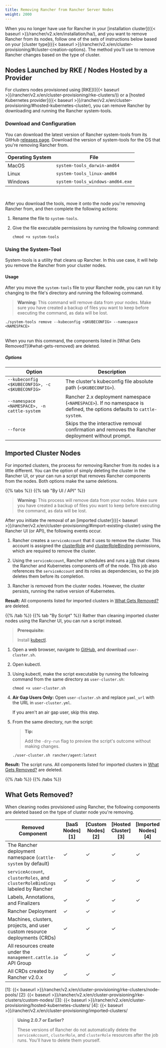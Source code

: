 ```yaml
---
title: Removing Rancher from Rancher Server Nodes
weight: 2000
---
```


When you no longer have use for Rancher in your [installation cluster]({{< baseurl >}}/rancher/v2.x/en/installation/ha/), and you want to remove Rancher from its nodes, follow one of the sets of instructions below based on your [cluster type]({{< baseurl >}}/rancher/v2.x/en/cluster-provisioning/#cluster-creation-options). The method you'll use to remove Rancher changes based on the type of cluster.


## Nodes Launched by RKE / Nodes Hosted by a Provider

For clusters nodes provisioned using [RKE](({{< baseurl >}}/rancher/v2.x/en/cluster-provisioning/rke-clusters/)) or a [hosted Kubernetes provider]({{< baseurl >}}/rancher/v2.x/en/cluster-provisioning/#hosted-kubernetes-cluster), you can remove Rancher by downloading and running the Rancher system-tools.

### Download and Configuration

You can download the latest version of Rancher system-tools from its GitHub [releases page](https://github.com/rancher/system-tools/releases). Download the version of system-tools for the OS that you're removing Rancher from.

Operating System | File
-----------------|-----
MacOS            | `system-tools_darwin-amd64`
Linux            | `system-tools_linux-amd64`
Windows          | `system-tools_windows-amd64.exe`

<br>

After you download the tools, move it onto the node you're removing Rancher from, and then complete the following actions:

1. Rename the file to `system-tools`.

1. Give the file executable permissions by running the following command:

    ```
    chmod +x system-tools
    ```

### Using the System-Tool

System-tools is a utility that cleans up Rancher. In this use case, it will help you remove the Rancher from your cluster nodes. 

#### Usage

After you move the `system-tools` file to your Rancher node, you can run it by changing to the file's directory and running the following command.

>**Warning:** This command will remove data from your nodes. Make sure you have created a backup of files you want to keep before executing the command, as data will be lost.

```
./system-tools remove --kubeconfig <$KUBECONFIG> --namespace <NAMESPACE>
```

<br/>
When you run this command, the components listed in [What Gets Removed?](#what-gets-removed) are deleted.


##### Options

| Option                                         | Description                                                                                                            |
| ---------------------------------------------- | ---------------------------------------------------------------------------------------------------------------------- |
| `--kubeconfig <$KUBECONFIG>, -c <$KUBECONFIG>` | The cluster's kubeconfig file absolute path (`<$KUBECONFIG>`).                                                         |
| `--namespace <NAMESPACE>, -n cattle-system`    | Rancher 2.x deployment namespace (`<NAMESPACE>`). If no namespace is defined, the options defaults to `cattle-system`. |
| `--force`                                      | Skips the the interactive removal confirmation and removes the Rancher deployment without prompt.                      |

## Imported Cluster Nodes

For imported clusters, the process for removing Rancher from its nodes is a little different. You can the option of simply deleting the cluster in the Rancher UI, or your can run a script that removes Rancher components from the nodes. Both options make the same deletions.

{{% tabs %}}
{{% tab "By UI / API" %}}
>**Warning:** This process will remove data from your nodes. Make sure you have created a backup of files you want to keep before executing the command, as data will be lost.

After you initiate the removal of an [imported cluster]({{< baseurl >}}/rancher/v2.x/en/cluster-provisioning/#import-existing-cluster) using the Rancher UI (or API), the following events occur.

1. Rancher creates a `serviceAccount` that it uses to remove the cluster. This account is assigned the [clusterRole](https://kubernetes.io/docs/reference/access-authn-authz/rbac/#role-and-clusterrole) and [clusterRoleBinding](https://kubernetes.io/docs/reference/access-authn-authz/rbac/#rolebinding-and-clusterrolebinding) permissions, which are required to remove the cluster. 

1. Using the `serviceAccount`, Rancher schedules and runs a [job](https://kubernetes.io/docs/concepts/workloads/controllers/jobs-run-to-completion/) that cleans the Rancher and Kubernetes components off of the node. This job also references the `serviceAccount` and its roles as dependencies, so the job deletes them before its completion. 
 
1. Rancher is removed from the cluster nodes. However, the cluster persists, running the native version of Kubernetes. 

 **Result:** All components listed for imported clusters in [What Gets Removed?](#what-gets-removed) are deleted.

{{% /tab %}}
{{% tab "By Script" %}}
Rather than cleaning imported cluster nodes using the Rancher UI, you can run a script instead. 

>**Prerequisite:**
>
>Install [kubectl](https://kubernetes.io/docs/tasks/tools/install-kubectl/).

1. Open a web browser, navigate to [GitHub](https://github.com/rancher/rancher/blob/master/cleanup/user-cluster.sh), and download `user-cluster.sh`.

1. Open kubectl. 

1. Using kubectl, make the script executable by running the following command from the same directory as `user-cluster.sh`:

    ```
    chmod +x user-cluster.sh
    ```

1. **Air Gap Users Only:** Open `user-cluster.sh` and replace `yaml_url` with the URL in `user-cluster.yml`.

    If you aren't an air gap user, skip this step.

1. From the same directory, run the script:

    >**Tip:** 
    >
    >Add the `-dry-run` flag to preview the script's outcome without making changes.

    ```
    ./user-cluster.sh rancher/agent:latest
    ```

**Result:** The script runs. All components listed for imported clusters in [What Gets Removed?](#what-gets-removed) are deleted.
 
{{% /tab %}}
{{% /tabs %}}

## What Gets Removed?

When cleaning nodes provisioned using Rancher, the following components are deleted based on the type of cluster node you're removing.

| Removed Component                                                              | [IaaS Nodes][1] | [Custom Nodes][2] | [Hosted Cluster][3] | [Imported Nodes][4] |
| ------------------------------------------------------------------------------ | --------------- | ----------------- | ------------------- | ------------------- |
| The Rancher deployment namespace (`cattle-system` by default)                  | ✓               | ✓                 | ✓                   | ✓                   |
| `serviceAccount`, `clusterRoles`, and `clusterRoleBindings` labeled by Rancher | ✓               | ✓                 | ✓                   | ✓                   |
| Labels, Annotations, and Finalizers                                            | ✓               | ✓                 | ✓                   | ✓                   |
| Rancher Deployment                                                             | ✓               | ✓                 | ✓                   |                     |
| Machines, clusters, projects, and user custom resource deployments (CRDs)      | ✓               | ✓                 | ✓                   |                     |
| All resources create under the `management.cattle.io` API Group                | ✓               | ✓                 | ✓                   |                     |
| All CRDs created by Rancher v2.0.x                                             | ✓               | ✓                 | ✓                   |                     |

[1]: {{< baseurl >}}/rancher/v2.x/en/cluster-provisioning/rke-clusters/node-pools/
[2]: {{< baseurl >}}/rancher/v2.x/en/cluster-provisioning/rke-clusters/custom-nodes/
[3]: {{< baseurl >}}/rancher/v2.x/en/cluster-provisioning/hosted-kubernetes-clusters/
[4]: {{< baseurl >}}/rancher/v2.x/en/cluster-provisioning/imported-clusters/

>**Using 2.0.7 or Earlier?**
>
>These versions of Rancher do not automatically delete the `serviceAccount`, `clusterRole`, and `clusterRole` resources after the job runs. You'll have to delete them yourself.
